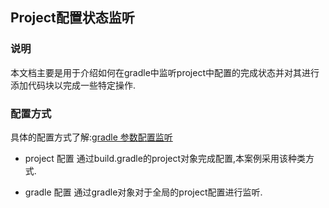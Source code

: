 ## Project配置状态监听


### 说明
本文档主要是用于介绍如何在gradle中监听project中配置的完成状态并对其进行添加代码块以完成一些特定操作.


### 配置方式
具体的配置方式了解:[gradle 参数配置监听](http://www.enjoytoday.cn/posts/279)
+ project 配置
  通过build.gradle的project对象完成配置,本案例采用该种类方式.
  
+ gradle 配置
  通过gradle对象对于全局的project配置进行监听.
  
  
  
  
###
